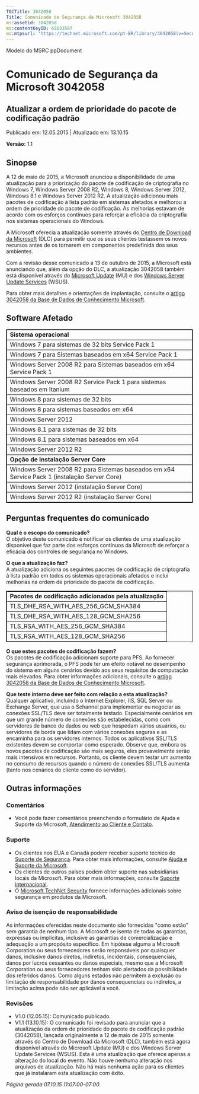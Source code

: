 ```yaml
---
TOCTitle: 3042058
Title: Comunicado de Segurança da Microsoft 3042058
ms:assetid: 3042058
ms:contentKeyID: 65633587
ms:mtpsurl: 'https://technet.microsoft.com/pt-BR/library/3042058(v=Security.10)'
---
```


Modelo do MSRC ppDocument

Comunicado de Segurança da Microsoft 3042058
============================================

Atualizar a ordem de prioridade do pacote de codificação padrão
---------------------------------------------------------------

Publicado em: 12.05.2015 | Atualizado em: 13.10.15

**Versão:** 1.1

Sinopse
-------

<span id="sectionToggle0"></span>
A 12 de maio de 2015, a Microsoft anunciou a disponibilidade de uma atualização para a priorização do pacote de codificação de criptografia no Windows 7, Windows Server 2008 R2, Windows 8, Windows Server 2012, Windows 8.1 e Windows Server 2012 R2. A atualização adicionou mais pacotes de codificação à lista padrão em sistemas afetados e melhorou a ordem de prioridade do pacote de codificação. As melhorias estavam de acordo com os esforços contínuos para reforçar a eficácia da criptografia nos sistemas operacionais do Windows.

A Microsoft oferecia a atualização somente através do [Centro de Download da Microsoft](https://www.microsoft.com/pt-br/download/default.aspx) (DLC) para permitir que os seus clientes testassem os novos recursos antes de os tornarem em componentes predefinida dos seus ambientes.

Com a revisão desse comunicado a 13 de outubro de 2015, a Microsoft está anunciando que, além da opção do DLC, a atualização 3042058 também está disponível através do [Microsoft Update](http://update.microsoft.com/microsoftupdate/v6/vistadefault.aspx?ln=pt-br) (MU) e dos [Windows Server Update Services](https://technet.microsoft.com/pt-br/windowsserver/bb332157.aspx) (WSUS).

Para obter mais detalhes e orientações de implantação, consulte o [artigo 3042058 da Base de Dados de Conhecimento Microsoft](http://support.microsoft.com/pt-br/kb/3042058).

Software Afetado
----------------

<span id="sectionToggle1"></span>
 
<p> </p>
<table style="border:1px solid black;">
<colgroup>
<col width="100%" />
</colgroup>
<tbody>
<tr class="odd">
<td style="border:1px solid black;"><strong>Sistema operacional</strong></td>
</tr>
<tr class="even">
<td style="border:1px solid black;">Windows 7 para sistemas de 32 bits Service Pack 1</td>
</tr>
<tr class="odd">
<td style="border:1px solid black;">Windows 7 para Sistemas baseados em x64 Service Pack 1</td>
</tr>
<tr class="even">
<td style="border:1px solid black;">Windows Server 2008 R2 para Sistemas baseados em x64 Service Pack 1</td>
</tr>
<tr class="odd">
<td style="border:1px solid black;">Windows Server 2008 R2 Service Pack 1 para sistemas baseados em Itanium</td>
</tr>
<tr class="even">
<td style="border:1px solid black;">Windows 8 para sistemas de 32 bits</td>
</tr>
<tr class="odd">
<td style="border:1px solid black;">Windows 8 para sistemas baseados em x64</td>
</tr>
<tr class="even">
<td style="border:1px solid black;">Windows Server 2012</td>
</tr>
<tr class="odd">
<td style="border:1px solid black;">Windows 8.1 para sistemas de 32 bits</td>
</tr>
<tr class="even">
<td style="border:1px solid black;">Windows 8.1 para sistemas baseados em x64</td>
</tr>
<tr class="odd">
<td style="border:1px solid black;">Windows Server 2012 R2</td>
</tr>
<tr class="even">
<td style="border:1px solid black;"><strong>Opção de instalação Server Core</strong></td>
</tr>
<tr class="odd">
<td style="border:1px solid black;">Windows Server 2008 R2 para Sistemas baseados em x64 Service Pack 1 (instalação Server Core)</td>
</tr>
<tr class="even">
<td style="border:1px solid black;">Windows Server 2012 (instalação Server Core)</td>
</tr>
<tr class="odd">
<td style="border:1px solid black;">Windows Server 2012 R2 (instalação Server Core)</td>
</tr>
</tbody>
</table>
  
Perguntas frequentes do comunicado  
----------------------------------
  
<span id="sectionToggle2"></span>
**Qual é o escopo do comunicado?**   
O objetivo deste comunicado é notificar os clientes de uma atualização disponível que faz parte dos esforços contínuos da Microsoft de reforçar a eficácia dos controles de segurança no Windows.
  
**O que a atualização faz?**  
A atualização adiciona os seguintes pacotes de codificação de criptografia à lista padrão em todos os sistemas operacionais afetados e inclui melhorias na ordem de prioridade do pacote de codificação.

 
<p> </p>
<table style="border:1px solid black;">
<colgroup>
<col width="100%" />
</colgroup>
<tbody>
<tr class="odd">
<td style="border:1px solid black;"><strong>Pacotes de codificação adicionados pela atualização</strong></td>
</tr>
<tr class="even">
<td style="border:1px solid black;">TLS_DHE_RSA_WITH_AES_256_GCM_SHA384</td>
</tr>
<tr class="odd">
<td style="border:1px solid black;">TLS_DHE_RSA_WITH_AES_128_GCM_SHA256</td>
</tr>
<tr class="even">
<td style="border:1px solid black;">TLS_RSA_WITH_AES_256_GCM_SHA384</td>
</tr>
<tr class="odd">
<td style="border:1px solid black;">TLS_RSA_WITH_AES_128_GCM_SHA256</td>
</tr>
</tbody>
</table>
  
**O que estes pacotes de codificação fazem?**  
Os pacotes de codificação adicionam suporte para PFS. Ao fornecer segurança aprimorada, o PFS pode ter um efeito notável no desempenho do sistema em alguns cenários devido aos seus requisitos de computação mais elevados. Para obter informações adicionais, consulte o [artigo 3042058 da Base de Dados de Conhecimento Microsoft](http://support.microsoft.com/pt-br/kb/3042058).
  
**Que teste interno deve ser feito com relação a esta atualização?**  
Qualquer aplicativo, incluindo o Internet Explorer, IIS, SQL Server ou Exchange Server, que usa o Schannel para implementar ou negociar as conexões SSL/TLS deve ser totalmente testado. Especialmente cenários em que um grande número de conexões são estabelecidas, como com servidores de banco de dados ou web que hospedam vários usuários, ou servidores de borda que lidam com vários conexões seguras e as encaminha para os servidores internos. Todos os aplicativos SSL/TLS existentes devem se comportar como esperado. Observe que, embora os novos pacotes de codificação são mais seguros, eles provavelmente serão mais intensivos em recursos. Portanto, os cliente devem testar um aumento no consumo de recursos quando o número de conexões SSL/TLS aumenta (tanto nos cenários do cliente como do servidor).
  
Outras informações  
------------------
  
<span id="sectionToggle3"></span>
### Comentários
  
-   Você pode fazer comentários preenchendo o formulário de Ajuda e Suporte da Microsoft, [Atendimento ao Cliente e Contato](http://support.microsoft.com/kb/?scid=sw;en;1257&amp;showpage=1&amp;ws=technet&amp;sd=tech).
  
### Suporte
  
-   Os clientes nos EUA e Canadá podem receber suporte técnico do [Suporte de Segurança](https://consumersecuritysupport.microsoft.com/default.aspx?mkt=pt-br). Para obter mais informações, consulte [Ajuda e Suporte da Microsoft](https://support.microsoft.com/pt-br).  
-   Os clientes de outros países podem obter suporte nas subsidiárias locais da Microsoft. Para obter mais informações, consulte [Suporte internacional](http://support.microsoft.com/common/international.aspx?ln=pt-br).  
-   O [Microsoft TechNet Security](http://technet.microsoft.com/pt-br/security/default.aspx) fornece informações adicionais sobre segurança em produtos da Microsoft.
  
### Aviso de isenção de responsabilidade
  
As informações oferecidas neste documento são fornecidas "como estão" sem garantia de nenhum tipo. A Microsoft se isenta de todas as garantias, expressas ou implícitas, inclusive as garantias de comercialização e adequação a um propósito específico. Em hipótese alguma a Microsoft Corporation ou seus fornecedores serão responsáveis por quaisquer danos, inclusive danos diretos, indiretos, incidentais, consequenciais, danos por lucros cessantes ou danos especiais, mesmo que a Microsoft Corporation ou seus fornecedores tenham sido alertados da possibilidade dos referidos danos. Como alguns estados não permitem a exclusão ou limitação de responsabilidade por danos consequenciais ou indiretos, a limitação acima pode não ser aplicável a você.
  
### Revisões
  
-   V1.0 (12.05.15): Comunicado publicado.  
-   V1.1 (13.10.15): O comunicado foi revisado para anunciar que a atualização da ordem de prioridade do pacote de codificação padrão (3042058), lançada originalmente a 12 de maio de 2015 somente através do Centro de Download da Microsoft (DLC), também está agora disponível através do Microsoft Update (MU) e dos Windows Server Update Services (WSUS). Esta é uma atualização que oferece apenas a alteração do local do evento. Não houve nenhuma alteração nos arquivos de atualização. Não há mais nenhuma ação para os clientes que já instalaram esta atualização com êxito.
  
*Página gerada 07.10.15 11:07:00-07:00.*

